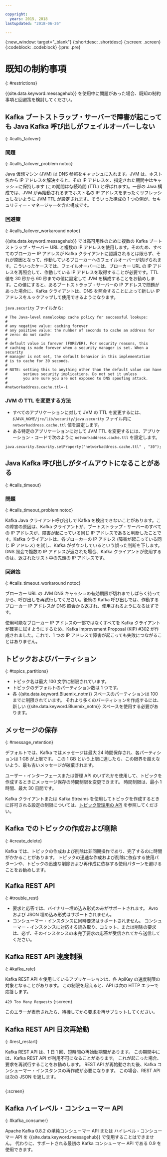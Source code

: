 ```yaml
---

copyright:
  years: 2015, 2018
lastupdated: "2018-06-26"

---
```


{:new_window: target="_blank"}
{:shortdesc: .shortdesc}
{:screen: .screen}
{:codeblock: .codeblock}
{:pre: .pre}


# 既知の制約事項
{: #restrictions}

{{site.data.keyword.messagehub}} を使用中に問題があった場合、既知の制約事項と回避策を検討してください。 


## Kafka ブートストラップ・サーバーで障害が起こっても Java Kafka 呼び出しがフェイルオーバーしない
{: #calls_failover}

### 問題
{: #calls_failover_problem notoc}

Java 仮想マシン (JVM) は DNS 参照をキャッシュに入れます。JVM は、ホスト名から IP アドレスを解決すると、その IP アドレスを、指定された期間中はキャッシュに保持します (この期間は存続時間 (TTL) と呼ばれます)。一部の Java 構成では、JVM が再始動されるまでホスト名の IP アドレスをまったくリフレッシュしないように JVM TTL が設定されます。そういった構成の 1 つの例が、セキュリティー・マネージャーを含む構成です。

### 回避策
{: #calls_failover_workaround notoc}

{{site.data.keyword.messagehub}} では高可用性のために複数の Kafka ブートストラップ・サーバー URL と複数の IP アドレスを使用します。そのため、すべてのブローカー IP アドレスが Kafka クライアントに認識されるとは限らず、それが原因となって、作動しているブローカーへのフェイルオーバーが妨げられます。こういったケースでは、フェイルオーバーには、ブローカー URL の IP アドレスを再照会して、作動している IP アドレスを取得することが必要です。TTL 値を 30 秒から 60 秒までの値に設定して JVM を構成することをお勧めします。この値にすると、あるブートストラップ・サーバーの IP アドレスで問題があった場合に、Kafka クライアントは、DNS を照会することによって新しい IP アドレスをルックアップして使用できるようになります。

<code>java.security</code> ファイルから: 

```
# The Java-level namelookup cache policy for successful lookups:
#
# any negative value: caching forever
# any positive value: the number of seconds to cache an address for
# zero: do not cache
#
# default value is forever (FOREVER). For security reasons, this
# caching is made forever when a security manager is set. When a security
# manager is not set, the default behavior in this implementation
# is to cache for 30 seconds.
#
# NOTE: setting this to anything other than the default value can have
#       serious security implications. Do not set it unless
#       you are sure you are not exposed to DNS spoofing attack.
#
#networkaddress.cache.ttl=-1
```

### JVM の TTL を変更する方法
* すべてのアプリケーションに対して JVM の TTL を変更するには、<code><var class="keyword varname">$JAVA_HOME</var>/jre/lib/security/java.security</code> ファイル内に <code>networkaddress.cache.ttl</code> 値を設定します。
* ある特定のアプリケーションに対して JVM TTL を変更するには、アプリケーション・コードで次のように <code>networkaddress.cache.ttl</code> を設定します。
```
java.security.Security.setProperty("networkaddress.cache.ttl" , "30");
```

## Java Kafka 呼び出しがタイムアウトになることがある
{: #calls_timeout}

### 問題
{: #calls_timeout_problem notoc}

Kafka Java クライアント呼び出しで Kafka を検出できないことがあります。この障害の原因は、Kafka クライアントが、ブートストラップ・サーバーのすべての IP アドレスが、障害が起こっている同じ IP アドレスであると判断したことです。Kafka クライアントは、各ブローカーの IP アドレス (障害が起こっている同じ IP アドレス) を試し、Kafka がダウンしているという誤った判断を下します。DNS 照会で複数の IP アドレスが返された場合、Kafka クライアントが使用するのは、返されたリスト中の先頭の IP アドレスです。

### 回避策
{: #calls_timeout_workaround notoc}

ブローカー URL の JVM DNS キャッシュの有効期限が切れまでしばらく待ってから、呼び出しを再試行してください。後続の Kafka 呼び出しでは、作動するブローカー IP アドレスが DNS 照会から返され、使用されるようになるはずです。 

使用可能なブローカー IP アドレスの一部ではなくすべてを Kafka クライアントが確実に試すようにするため、Kafka Improvement Proposal (KIP) #302 が作成されました。これで、1 つの IP アドレスで障害が起こっても失敗につながることはありません。


## トピックおよびパーティション
{: #topics_partitions}

*  トピック名は最大 100 文字に制限されています。
*  トピックのデフォルトのパーティション数は 1 つです。
*  各 {{site.data.keyword.Bluemix_notm}} スペースのパーティションは 100 までに制限されています。 それより多くのパーティションを作成するには、新しい {{site.data.keyword.Bluemix_notm}} スペースを使用する必要があります。

## メッセージの保存
{: #message_retention}

デフォルトでは、Kafka ではメッセージは最大 24 時間保存され、各パーティションは 1 GB が上限です。 この 1 GB という上限に達したら、この限界を超えないよう、最も古いメッセージが破棄されます。

ユーザー・インターフェースまたは管理 API のいずれかを使用して、トピックを作成するときにメッセージ保存の時間制限を変更できます。 時間制限は、最小 1 時間、最大 30 日間です。

Kafka クライアントまたは Kafka Streams を使用してトピックを作成するときに許可される設定の制限については、[トピック管理用の API](/docs/services/MessageHub/messagehub104.html) を参照してください。

## Kafka でのトピックの作成および削除
{: #create_delete}

Kafka では、トピックの作成および削除は非同期操作であり、完了するのに時間がかかることがあります。 トピックの迅速な作成および削除に依存する使用パターンや、トピックの迅速な削除および再作成に依存する使用パターンを避けることをお勧めします。

## Kafka REST API
{: #trouble_rest}

*  要求と応答では、バイナリー埋め込み形式のみがサポートされます。 Avro および JSON 埋め込み形式はサポートされません。
*  コンシューマー・インスタンスに同時要求はサポートされません。
   コンシューマー・インスタンスに対応する読み取り、コミット、または削除の要求は、必ず、そのインスタンスの未完了要求の応答が受信されてから送信してください。

## Kafka REST API 速度制限
{: #kafka_rate}

Kafka REST API を使用しているアプリケーションは、各 ApiKey の速度制限の対象となることがあります。 この制限を超えると、API は次の HTTP エラーで応答します。

<code>429 Too Many Requests</code>
{:screen}

このエラーが表示されたら、待機してから要求を再サブミットしてください。

<!--12/04/18 - Karen: same info duplicated at messagehub108 -->
## Kafka REST API 日次再始動
{: #rest_restart}

Kafka REST API は、1 日 1 回、短時間の再始動期間があります。 この期間中には、Kafka REST API が利用不可になることがあります。 これが起こった場合、要求を再試行することをお勧めします。 REST API が再始動された後、Kafka コンシューマー・インスタンスの再作成が必要になります。 この場合、REST API は次の JSON を返します。

```'{"error_code":40403,"message":"Consumer instance not found."}'
```
{:screen}

## Kafka ハイレベル・コンシューマー API
{: #kafka_consumer}

Apache Kafka 0.8.2 の単純コンシューマー API または ハイレベル・コンシューマー API を {{site.data.keyword.messagehub}} で使用することはできません。 代わりに、サポートされる最初の Kafka コンシューマー API である 0.9 を使用できます。

